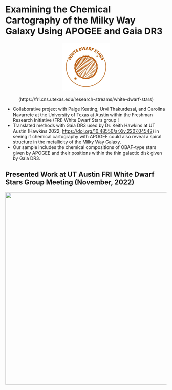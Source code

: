 # Examining the Chemical Cartography of the Milky Way Galaxy Using APOGEE and Gaia DR3

<p align="center">
<img width="150" height="150" src= "logo.png">
</p>

<p align="center">
(https://fri.cns.utexas.edu/research-streams/white-dwarf-stars)
</p>

* Collaborative project with Paige Keating, Urvi Thakurdesai, and Carolina Navarrete at the University of Texas at Austin within the Freshman Research Initiative (FRI) White Dwarf Stars group !
* Translated methods with Gaia DR3 used by Dr. Keith Hawkins at UT Austin (Hawkins 2022, https://doi.org/10.48550/arXiv.2207.04542) in seeing if chemical cartography with APOGEE could also reveal a spiral structure in the metallicity of the Milky Way Galaxy. 
* Our sample includes the chemical compositions of OBAF-type stars given by APOGEE and their positions within the thin galactic disk given by Gaia DR3.

## Presented Work at UT Austin FRI White Dwarf Stars Group Meeting (November, 2022)

<p align="center">
<img width="800" height="600" src= "Chemical Cartography Poster.png">
</p>
